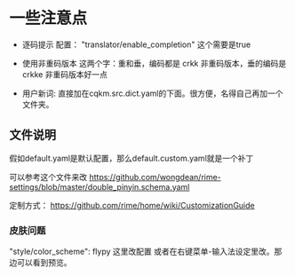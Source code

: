 # 一些注意点

- 逐码提示
配置：
    "translator/enable_completion" 这个需要是true

- 使用非重码版本
这两个字：重和垂，编码都是 crkk
非重码版本，垂的编码是crkke  非重码版本好一点

- 用户新词:
直接加在cqkm.src.dict.yaml的下面。很方便，名得自己再加一个文件夹。




## 文件说明

假如default.yaml是默认配置，那么default.custom.yaml就是一个补丁


可以参考这个文件来改
https://github.com/wongdean/rime-settings/blob/master/double_pinyin.schema.yaml

定制方式：
https://github.com/rime/home/wiki/CustomizationGuide


### 皮肤问题
"style/color_scheme": flypy  这里改配置
或者在右键菜单-输入法设定里改。那边可以看到预览。





